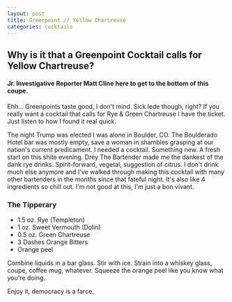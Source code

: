```yaml
---
layout: post
title: Greenpoint // Yellow Chartreuse
categories: cocktails
---
```


## Why is it that a Greenpoint Cocktail calls for Yellow Chartreuse?

#### Jr. Investigative Reporter Matt Cline here to get to the bottom of this coupe.

Ehh... Greenpoints taste good, I don't mind. Sick lede though, right? If you really want a cocktail that calls for Rye & Green Chartreuse I have the ticket. Just listen to how I found it real quick.

The night Trump was elected I was alone in Boulder, CO. The Boulderado Hotel bar was mostly empty, save a woman in shambles grasping at our nation's current predicament. I needed a cocktail. Something new. A fresh start on this shite evening. Drey The Bartender made me the dankest of the dank rye drinks. Spirit-forward, vegetal, suggestion of citrus. I don't drink much else anymore and I've walked through making this cocktail with many other bartenders in the months since that fateful night. It's also like 4 ingredients so chill out. I'm not good at this, I'm just a bon vivant.

### The Tipperary
 - 1.5 oz. Rye (Templeton)
 - 1 oz. Sweet Vermouth (Dolin)
 - 0.5 oz. Green Chartreuse
 - 3 Dashes Orange Bitters
 - Orange peel

Combine liquids in a bar glass. Stir with ice. Strain into a whiskey glass, coupe, coffee mug, whatever. Squeeze the orange peel like you know what you're doing.

Enjoy it, democracy is a farce.
